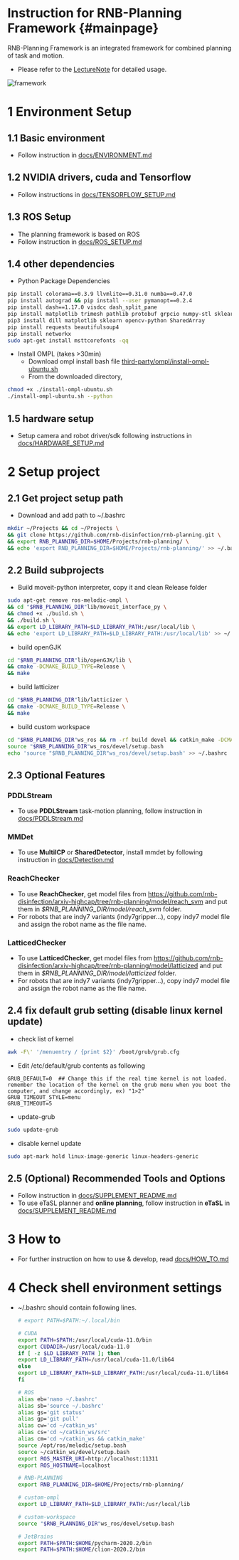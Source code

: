 Instruction for RNB-Planning Framework {#mainpage}
============

RNB-Planning Framework is an integrated framework for combined planning of task and motion.  
* Please refer to the [LectureNote](./docs/Lectures) for detailed usage.

![framework](./docs/framework.png)


# 1 Environment Setup  

## 1.1 Basic environment  
* Follow instruction in [docs/ENVIRONMENT.md](docs/ENVIRONMENT.md)
  
## 1.2 NVIDIA drivers, cuda and Tensorflow  
* Follow instructions in  [docs/TENSORFLOW_SETUP.md](docs/TENSORFLOW_SETUP.md)  
   
## 1.3 ROS Setup  
* The planning framework is based on ROS  
* Follow instruction in [docs/ROS_SETUP.md](docs/ROS_SETUP.md)  
  
## 1.4 other dependencies  
* Python Package Dependencies  
```bash
pip install colorama==0.3.9 llvmlite==0.31.0 numba==0.47.0
pip install autograd && pip install --user pymanopt==0.2.4
pip install dash==1.17.0 visdcc dash_split_pane
pip install matplotlib trimesh pathlib protobuf grpcio numpy-stl sklearn filterpy paramiko SharedArray  
pip3 install dill matplotlib sklearn opencv-python SharedArray  
pip install requests beautifulsoup4
pip install networkx
sudo apt-get install msttcorefonts -qq
```
  
* Install OMPL (takes >30min)
  * Download ompl install bash file [third-party/ompl/install-ompl-ubuntu.sh](third-party/ompl/install-ompl-ubuntu.sh)
  * From the downloaded directory,  
```bash
chmod +x ./install-ompl-ubuntu.sh
./install-ompl-ubuntu.sh --python
```
  
## 1.5 hardware setup
* Setup camera and robot driver/sdk following instructions in [docs/HARDWARE_SETUP.md](docs/HARDWARE_SETUP.md) 
  
# 2 Setup project  
## 2.1 Get project setup path  
* Download and add path to ~/.bashrc  
```bash
mkdir ~/Projects && cd ~/Projects \
&& git clone https://github.com/rnb-disinfection/rnb-planning.git \
&& export RNB_PLANNING_DIR=$HOME/Projects/rnb-planning/ \
&& echo 'export RNB_PLANNING_DIR=$HOME/Projects/rnb-planning/' >> ~/.bashrc
```
  
## 2.2 Build subprojects
* Build moveit-python interpreter, copy it and clean Release folder  
```bash
sudo apt-get remove ros-melodic-ompl \
&& cd "$RNB_PLANNING_DIR"lib/moveit_interface_py \
&& chmod +x ./build.sh \
&& ./build.sh \
&& export LD_LIBRARY_PATH=$LD_LIBRARY_PATH:/usr/local/lib \
&& echo 'export LD_LIBRARY_PATH=$LD_LIBRARY_PATH:/usr/local/lib' >> ~/.bashrc
```

* build openGJK
```bash
cd "$RNB_PLANNING_DIR"lib/openGJK/lib \
&& cmake -DCMAKE_BUILD_TYPE=Release \
&& make
```

* build latticizer
```bash
cd "$RNB_PLANNING_DIR"lib/latticizer \
&& cmake -DCMAKE_BUILD_TYPE=Release \
&& make
```
  
* build custom workspace  
```bash
cd "$RNB_PLANNING_DIR"ws_ros && rm -rf build devel && catkin_make -DCMAKE_BUILD_TYPE=Release  
source "$RNB_PLANNING_DIR"ws_ros/devel/setup.bash
echo 'source "$RNB_PLANNING_DIR"ws_ros/devel/setup.bash' >> ~/.bashrc
```

## 2.3 Optional Features
### PDDLStream
* To use **PDDLStream** task-motion planning, follow instruction in [docs/PDDLStream.md](docs/PDDLStream.md)
### MMDet
* To use **MultiICP** or **SharedDetector**, install mmdet by following instruction in [docs/Detection.md](docs/Detection.md)
### ReachChecker
* To use **ReachChecker**, get model files from https://github.com/rnb-disinfection/arxiv-highcap/tree/rnb-planning/model/reach_svm and put them in *$RNB_PLANNING_DIR/model/reach_svm* folder.
* For robots that are indy7 variants (indy7gripper...), copy indy7 model file and assign the robot name as the file name.
### LatticedChecker
* To use **LatticedChecker**, get model files from https://github.com/rnb-disinfection/arxiv-highcap/tree/rnb-planning/model/latticized and put them in *$RNB_PLANNING_DIR/model/latticized* folder.
* For robots that are indy7 variants (indy7gripper...), copy indy7 model file and assign the robot name as the file name.

## 2.4 fix default grub setting (disable linux kernel update)  
* check list of kernel 
```bash
awk -F\' '/menuentry / {print $2}' /boot/grub/grub.cfg 
```
* Edit /etc/default/grub contents as following
```
GRUB_DEFAULT=0  ## Change this if the real time kernel is not loaded. remember the location of the kernel on the grub menu when you boot the computer, and change accordingly, ex) "1>2"
GRUB_TIMEOUT_STYLE=menu  
GRUB_TIMEOUT=5  
```
* update-grub  
```bash
sudo update-grub  
```
* disable kernel update  
```bash
sudo apt-mark hold linux-image-generic linux-headers-generic  
```

## 2.5 (Optional) Recommended Tools and Options
* Follow instruction in [docs/SUPPLEMENT_README.md](docs/SUPPLEMENT_README.md)
* To use eTaSL planner and **online planning**, follow instruction in **eTaSL** in [docs/SUPPLEMENT_README.md](docs/SUPPLEMENT_README.md)

# 3 How to

* For further instruction on how to use & develop, read [docs/HOW_TO.md](docs/HOW_TO.md)


# 4 Check shell environment settings
* ~/.bashrc should contain following lines.  
   ```  bash
   # export PATH=$PATH:~/.local/bin  

   # CUDA
   export PATH=$PATH:/usr/local/cuda-11.0/bin
   export CUDADIR=/usr/local/cuda-11.0
   if [ -z $LD_LIBRARY_PATH ]; then
   export LD_LIBRARY_PATH=/usr/local/cuda-11.0/lib64
   else
   export LD_LIBRARY_PATH=$LD_LIBRARY_PATH:/usr/local/cuda-11.0/lib64
   fi

   # ROS
   alias eb='nano ~/.bashrc'
   alias sb='source ~/.bashrc'
   alias gs='git status'
   alias gp='git pull'
   alias cw='cd ~/catkin_ws'
   alias cs='cd ~/catkin_ws/src'
   alias cm='cd ~/catkin_ws && catkin_make'
   source /opt/ros/melodic/setup.bash
   source ~/catkin_ws/devel/setup.bash
   export ROS_MASTER_URI=http://localhost:11311
   export ROS_HOSTNAME=localhost

   # RNB-PLANNING
   export RNB_PLANNING_DIR=$HOME/Projects/rnb-planning/

   # custom-ompl
   export LD_LIBRARY_PATH=$LD_LIBRARY_PATH:/usr/local/lib

   # custom-workspace
   source "$RNB_PLANNING_DIR"ws_ros/devel/setup.bash

   # JetBrains  
   export PATH=$PATH:$HOME/pycharm-2020.2/bin  
   export PATH=$PATH:$HOME/clion-2020.2/bin  
   ```
